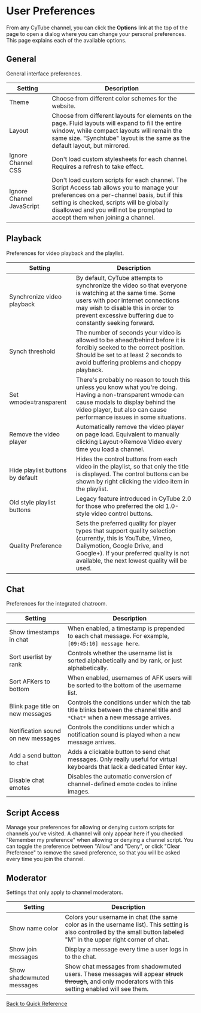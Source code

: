 ﻿# User Preferences

From any CyTube channel, you can click the **Options** link at the top of the page to open a dialog where you can change your personal preferences.  This page explains each of the available options.

## General

General interface preferences.

Setting | Description
--------|------------
Theme | Choose from different color schemes for the website.
Layout | Choose from different layouts for elements on the page.  Fluid layouts will expand to fill the entire window, while compact layouts will remain the same size.  "Synchtube" layout is the same as the default layout, but mirrored.
Ignore Channel CSS | Don't load custom stylesheets for each channel.  Requires a refresh to take effect.
Ignore Channel JavaScript | Don't load custom scripts for each channel.  The Script Access tab allows you to manage your preferences on a per-channel basis, but if this setting is checked, scripts will be globally disallowed and you will not be prompted to accept them when joining a channel.

## Playback

Preferences for video playback and the playlist.

Setting | Description
--------|------------
Synchronize video playback | By default, CyTube attempts to synchronize the video so that everyone is watching at the same time.  Some users with poor internet connections may wish to disable this in order to prevent excessive buffering due to constantly seeking forward.
Synch threshold | The number of seconds your video is allowed to be ahead/behind before it is forcibly seeked to the correct position.  Should be set to at least 2 seconds to avoid buffering problems and choppy playback.
Set wmode=transparent | There's probably no reason to touch this unless you know what you're doing.  Having a non-transparent wmode can cause modals to display behind the video player, but also can cause performance issues in some situations.
Remove the video player | Automatically remove the video player on page load.  Equivalent to manually clicking Layout->Remove Video every time you load a channel.
Hide playlist buttons by default | Hides the control buttons from each video in the playlist, so that only the title is displayed.  The control buttons can be shown by right clicking the video item in the playlist.
Old style playlist buttons | Legacy feature introduced in CyTube 2.0 for those who preferred the old 1.0-style video control buttons.
Quality Preference | Sets the preferred quality for player types that support quality selection (currently, this is YouTube, Vimeo, Dailymotion, Google Drive, and Google+).  If your preferred quality is not available, the next lowest quality will be used.

## Chat

Preferences for the integrated chatroom.

Setting | Description
--------|------------
Show timestamps in chat | When enabled, a timestamp is prepended to each chat message.  For example, `[09:45:10] message here`.
Sort userlist by rank | Controls whether the username list is sorted alphabetically and by rank, or just alphabetically.
Sort AFKers to bottom | When enabled, usernames of AFK users will be sorted to the bottom of the username list.
Blink page title on new messages | Controls the conditions under which the tab title blinks between the channel title and `*Chat*` when a new message arrives.
Notification sound on new messages | Controls the conditions under which a notification sound is played when a new message arrives.
Add a send button to chat | Adds a clickable button to send chat messages.  Only really useful for virtual keyboards that lack a dedicated Enter key.
Disable chat emotes | Disables the automatic conversion of channel-defined emote codes to inline images.

## Script Access

Manage your preferences for allowing or denying custom scripts for channels you've visited.  A channel will only appear here if you checked "Remember my preference" when allowing or denying a channel script.  You can toggle the preference between "Allow" and "Deny", or click "Clear Preference" to remove the saved preference, so that you will be asked every time you join the channel.

## Moderator

Settings that only apply to channel moderators.

Setting | Description
--------|------------
Show name color | Colors your username in chat (the same color as in the username list).  This setting is also controlled by the small button labeled "M" in the upper right corner of chat.
Show join messages | Display a message every time a user logs in to the chat.
Show shadowmuted messages | Show chat messages from shadowmuted users.  These messages will appear ~~struck through~~, and only moderators with this setting enabled will see them.

[Back to Quick Reference](index.md)
